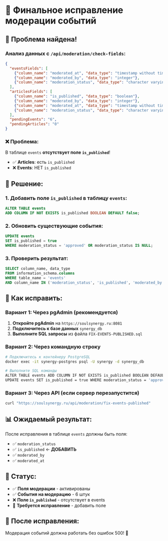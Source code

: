 # 🔧 Финальное исправление модерации событий

## 🚨 **Проблема найдена!**

### **Анализ данных с `/api/moderation/check-fields`:**

```json
{
  "eventsFields": [
    {"column_name": "moderated_at", "data_type": "timestamp without time zone"},
    {"column_name": "moderated_by", "data_type": "integer"},
    {"column_name": "moderation_status", "data_type": "character varying"}
  ],
  "articlesFields": [
    {"column_name": "is_published", "data_type": "boolean"},
    {"column_name": "moderated_by", "data_type": "integer"},
    {"column_name": "moderated_at", "data_type": "timestamp without time zone"},
    {"column_name": "moderation_status", "data_type": "character varying"}
  ],
  "pendingEvents": "6",
  "pendingArticles": "0"
}
```

### **❌ Проблема:**
В таблице `events` **отсутствует поле `is_published`**!

- ✅ **Articles**: есть `is_published`
- ❌ **Events**: НЕТ `is_published`

## 🔧 **Решение:**

### **1. Добавить поле `is_published` в таблицу `events`:**

```sql
ALTER TABLE events 
ADD COLUMN IF NOT EXISTS is_published BOOLEAN DEFAULT false;
```

### **2. Обновить существующие события:**

```sql
UPDATE events 
SET is_published = true 
WHERE moderation_status = 'approved' OR moderation_status IS NULL;
```

### **3. Проверить результат:**

```sql
SELECT column_name, data_type 
FROM information_schema.columns 
WHERE table_name = 'events' 
AND column_name IN ('moderation_status', 'is_published', 'moderated_by', 'moderated_at');
```

## 🧪 **Как исправить:**

### **Вариант 1: Через pgAdmin (рекомендуется)**
1. **Откройте pgAdmin** на `https://soulsynergy.ru:8081`
2. **Подключитесь к базе данных** `synergy_db`
3. **Выполните SQL запросы** из файла `FIX-EVENTS-PUBLISHED.sql`

### **Вариант 2: Через командную строку**
```bash
# Подключитесь к контейнеру PostgreSQL
docker exec -it synergy-postgres psql -U synergy -d synergy_db

# Выполните SQL команды
ALTER TABLE events ADD COLUMN IF NOT EXISTS is_published BOOLEAN DEFAULT false;
UPDATE events SET is_published = true WHERE moderation_status = 'approved' OR moderation_status IS NULL;
```

### **Вариант 3: Через API (если сервер перезапустится)**
```bash
curl "https://soulsynergy.ru/api/moderation/fix-events-published"
```

## 📊 **Ожидаемый результат:**

После исправления в таблице `events` должны быть поля:
- ✅ `moderation_status`
- ✅ `is_published` ← **ДОБАВИТЬ**
- ✅ `moderated_by`
- ✅ `moderated_at`

## 🎯 **Статус:**

- ✅ **Поля модерации** - активированы
- ✅ **События на модерацию** - 6 штук
- ❌ **Поле `is_published`** - отсутствует в events
- 🔧 **Требуется исправление** - добавить поле

## 🚀 **После исправления:**

Модерация событий должна работать без ошибок 500! 🎉
